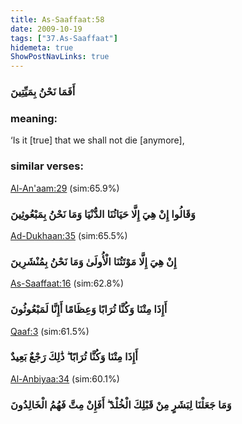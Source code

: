```yaml
---
title: As-Saaffaat:58
date: 2009-10-19
tags: ["37.As-Saaffaat"]
hidemeta: true 
ShowPostNavLinks: true 
---
```

### أَفَمَا نَحْنُ بِمَيِّتِينَ
### meaning: 
‘Is it [true] that we shall not die [anymore],
### similar verses: 

[Al-An'aam:29](/6/29) (sim:65.9%)

### وَقَالُوا إِنْ هِيَ إِلَّا حَيَاتُنَا الدُّنْيَا وَمَا نَحْنُ بِمَبْعُوثِينَ

[Ad-Dukhaan:35](/44/35) (sim:65.5%)

### إِنْ هِيَ إِلَّا مَوْتَتُنَا الْأُولَىٰ وَمَا نَحْنُ بِمُنْشَرِينَ

[As-Saaffaat:16](/37/16) (sim:62.8%)

### أَإِذَا مِتْنَا وَكُنَّا تُرَابًا وَعِظَامًا أَإِنَّا لَمَبْعُوثُونَ

[Qaaf:3](/50/3) (sim:61.5%)

### أَإِذَا مِتْنَا وَكُنَّا تُرَابًا ۖ ذَٰلِكَ رَجْعٌ بَعِيدٌ

[Al-Anbiyaa:34](/21/34) (sim:60.1%)

### وَمَا جَعَلْنَا لِبَشَرٍ مِنْ قَبْلِكَ الْخُلْدَ ۖ أَفَإِنْ مِتَّ فَهُمُ الْخَالِدُونَ
